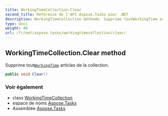 ```yaml
---
title: WorkingTimeCollection.Clear
second_title: Référence de l'API Aspose.Tasks pour .NET
description: WorkingTimeCollection méthode. Supprime toutWorkingTime articles de la collection.
type: docs
weight: 40
url: /fr/net/aspose.tasks/workingtimecollection/clear/
---
```

## WorkingTimeCollection.Clear method

Supprime tout[`WorkingTime`](../../workingtime/) articles de la collection.

```csharp
public void Clear()
```

### Voir également

* class [WorkingTimeCollection](../)
* espace de noms [Aspose.Tasks](../../workingtimecollection/)
* Assemblée [Aspose.Tasks](../../../)


